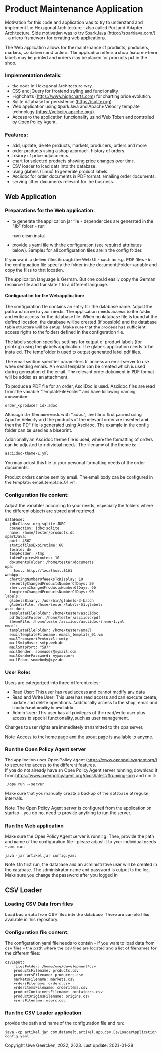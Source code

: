 # Product Maintenance Application

Motivation for this code and application was to try to understand and implement the Hexagonal Architecture - also called Port and Adapter Architecture.
Side motivation was to try SparkJava (https://sparkjava.com/) - a micro framework for creating web applications.

The Web application allows for the maintenance of products, producers, markets, containers and orders. The application offers a shop feature where labels may be printed and orders may be placed for products put in the shop.

### Implementation details:
- the code in Hexagonal Architecture way.
- CSS and jQuery for frontend styling and functionality.
- Highcharts (https://www.highcharts.com) for charting price evolution.
- Sqlite database for persistence (https://sqlite.org).
- Web application using SparkJava and Apache Velocity template technology (https://velocity.apache.org/).
- Access to the application functionality usind Web Token and controlled by Open Policy Agent.

### Features:
- add, update, delete products, markets, producers, orders and more.
- order products using a shop approach. history of orders.
- history of price adjustments.
- chart for selected products showing price changes over time.
- CSV loader to load data into the database.
- using glabels (Linux) to generate product labels.
- Asciidoc for order documents in PDF format. emailing order documents.
- serving other documents relevant for the business.

## Web Application
### Preparations for the Web application:
- to generate the application jar file - dependencies are generated in the "lib" folder - run:

    mvn clean install

- provide a yaml file with the configuration (see required attributes below). Samples for all configuration files are in the config folder.

If you want to deliver files through the Web UI - such as e.g. PDF files - in the configuration file specify the folder in the documentsFolder variable and copy the files to that location.

The application language is German. But one could easily copy the German resource file and translate it to a different language.

#### Configuration for the Web application:
The configuration file contains an entry for the database name. Adjust the path and name to your needs. The application needs access to the folder and write access for the database file. When no database file is found
at the defined location, the database will be created (if possible) and the database table structure will be setup. Make sure that the process has sufficient access rights to the folders defined in the configuration file.


The labels section specifies settings for output of product labels (for printing) using the glabels application. The glabels application needs to be installed. The tempFolder is used to output generated label pdf files.

The email section specifies parameters to access an email server to use when sending emails. An email template can be created which is used during generation of the email. The relevant order dokument in PDF format will be added as an attachment.

To produce a PDF file for an order, AsciiDoc is used. Asciidoc files are read from the variable "templateFileFolder" and have following naming convention:

    order_<producer id>.adoc

Although the filename ends with ".adoc", the file is first parsed using Apache Velocity and the products of the relevant order are inserted and then the PDF file is generated using Asciidoc. The example in the config folder can be used as a blueprint. 

Additionally an Asciidoc theme file is used, where the formatting of orders can be adjusted to individual needs. The filename of the theme is:

    asciidoc-theme-1.yml

You may adjust this file to your personal formatting needs of the order documents.

Product orders can be sent by email. The email body can be configured in the template: email_template_01.vm.

### Configuration file content:
Adjust the variables according to your needs, especially the folders where the different objects are stored and retrieved.

    database:
      jdbcClass: org.sqlite.JDBC
      connection: jdbc:sqlite
      name: /home/tester/products.db
    sparkJava:
      port: 4567
      staticfilesExpiretime: 60
      locale: de
      tempFolder: /tmp
      tokenExpiresMinutes: 10
      documentsFolder: /home/tester/documents
    opa:
        host: http://localhost:8181
    webApp:
      chartingNumberOfWeeksToDisplay: 10
      recentlyChangedProductsNumberOfDays: 30
      shorttermChangedProductsNumberOfDays: 60
      longtermChangedProductsNumberOfDays: 90    
    labels:
      glabelsBinary: /usr/bin/glabels-3-batch
      glabelsFile: /home/tester/labels-01.glabels
    asciidoc:
      templateFileFolder: /home/tester/asciidoc
      pdfOutputFolder: /home/tester/asciidoc/pdf
      themeFile: /home/tester/asciidoc/asciidoc-theme-1.yml
    email:
      templateFileFolder: /home/tester/email
      emailTemplateFilename: email_template_01.vm
      mailTransportProtocol: smtp
      mailSmtpHost: smtp.web.de
      mailSmtpPort: "587"
      mailSender: someuser@mymail.com
      mailSenderPassword: mypassword
      mailFrom: somebody@xyz.de

### User Roles
Users are categorized into three different roles:
- Read User: This user has read access and cannot modify any data
- Read and Write User: This user has read access and can execute create, update and delete operations. Additionally access to the shop, email and labels functionality is available.
- Admin User: This user has all privileges of the read/write user plus access to special functionality, such as user management.

Changes to user rights are immediately transmitted to the opa server.

Note: Access to the home page and the about page is available to anyone.

### Run the Open Policy Agent server
The application uses Open Policy Agent (https://www.openpolicyagent.org/) to secure the access to the different features.  
If you do not already have an Open Policy Agent server running, download it from https://www.openpolicyagent.org/docs/latest/#running-opa and run it:

    ./opa run --server

Make sure that you manually create a backup of the database at regular intervals.

Note: The Open Policy Agent server is configured from the application on startup - you do not need to provide anything to run the server.

### Run the Web application
Make sure the Open Policy Agent server is running. Then, provide the path and name of the configuration file - please adjust it to your individual needs - and run:

    java -jar artikel.jar config.yaml

Note: On first run, the database and an administrative user will be created in the database. The administrator name and password is output to the log. Make sure you change the password after you logged in. 

## CSV Loader
### Loading CSV Data from files
Load basic data from CSV files into the database. There are sample files available in this repository.

### Configuration file content:
The configuration yaml file needs to contain - if you want to load data from csv files - the path where the csv files are
located and a list of filenames for the different files:

    csvInput:
        filesFolder: /home/uwe/development/csv
        productsFilename: products.csv
        producersFilename: producers.csv
        marketsFilename: markets.csv
        ordersFilename: orders.csv
        orderitemsFilename: orderitems.csv
        productContainersFilename: containers.csv
        productOriginsFilename: origins.csv
        usersFilename: users.csv

### Run the CSV Loader application
provide the path and name of the configuration file and run:

    java -cp artikel.jar com.datamelt.artikel.app.csv.CsvLoaderApplication config.yaml


Copyright Uwe Geercken, 2022, 2023. Last update: 2023-01-28
